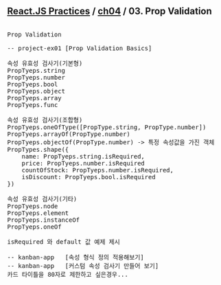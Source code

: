 ## [React.JS Practices](https://github.com/kickscar-javascript/react-practices) / [ch04](https://github.com/kickscar-javascript/react-practices/tree/master/ch04) / 03. Prop Validation

<pre>

Prop Validation

-- project-ex01 [Prop Validation Basics]

속성 유효성 검사기(기본형)
PropTyeps.string
PropTyeps.number
PropTyeps.bool
PropTyeps.object
PropTyeps.array
PropTyeps.func

속성 유효성 검사기(조합형)
PropTyeps.oneOfType([PropType.string, PropType.number])
PropTyeps.arrayOf(PropType.number)
PropTyeps.objectOf(PropType.number) -> 특정 속성값을 가진 객체
PropTypes.shape({
    name: PropTyeps.string.isRequired,
    price: PropTyeps.number.isRequired
    countOfStock: PropTyeps.number.isRequired,
    isDiscount: PropTyeps.bool.isRequired
})

속성 유효성 검사기(기타)
PropTyeps.node
PropTyeps.element
PropTyeps.instanceOf
PropTyeps.oneOf

isRequired 와 default 값 예제 제시

-- kanban-app   [속성 형식 정의 적용해보기]
-- kanban-app   [커스텀 속성 검사기 만들어 보기]
카드 타이틀을 80자로 제한하고 싶은경우...


</pre>